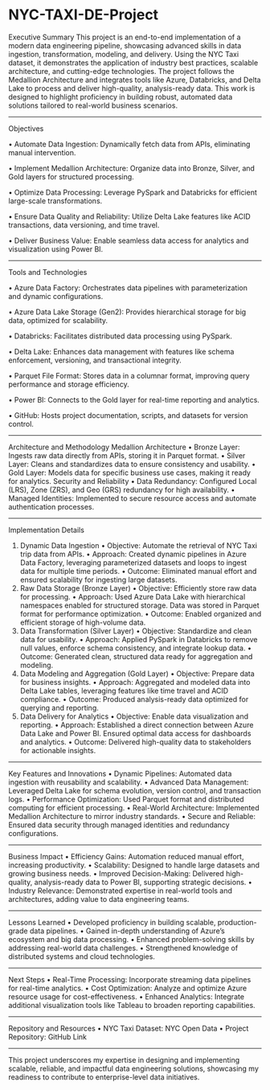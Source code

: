 # NYC-TAXI-DE-Project

Executive Summary
This project is an end-to-end implementation of a modern data engineering pipeline, showcasing advanced skills in data ingestion, transformation, modeling, and delivery. Using the NYC Taxi dataset, it demonstrates the application of industry best practices, scalable architecture, and cutting-edge technologies. The project follows the Medallion Architecture and integrates tools like Azure, Databricks, and Delta Lake to process and deliver high-quality, analysis-ready data. This work is designed to highlight proficiency in building robust, automated data solutions tailored to real-world business scenarios.
________________________________________
Objectives

•	Automate Data Ingestion: Dynamically fetch data from APIs, eliminating manual intervention.

•	Implement Medallion Architecture: Organize data into Bronze, Silver, and Gold layers for structured processing.

•	Optimize Data Processing: Leverage PySpark and Databricks for efficient large-scale transformations.

•	Ensure Data Quality and Reliability: Utilize Delta Lake features like ACID transactions, data versioning, and time travel.

•	Deliver Business Value: Enable seamless data access for analytics and visualization using Power BI.

________________________________________
Tools and Technologies

•	Azure Data Factory: Orchestrates data pipelines with parameterization and dynamic configurations.

•	Azure Data Lake Storage (Gen2): Provides hierarchical storage for big data, optimized for scalability.

•	Databricks: Facilitates distributed data processing using PySpark.

•	Delta Lake: Enhances data management with features like schema enforcement, versioning, and transactional integrity.

•	Parquet File Format: Stores data in a columnar format, improving query performance and storage efficiency.

•	Power BI: Connects to the Gold layer for real-time reporting and analytics.

•	GitHub: Hosts project documentation, scripts, and datasets for version control.
________________________________________
Architecture and Methodology
Medallion Architecture
•	Bronze Layer: Ingests raw data directly from APIs, storing it in Parquet format.
•	Silver Layer: Cleans and standardizes data to ensure consistency and usability.
•	Gold Layer: Models data for specific business use cases, making it ready for analytics.
Security and Reliability
•	Data Redundancy: Configured Local (LRS), Zone (ZRS), and Geo (GRS) redundancy for high availability.
•	Managed Identities: Implemented to secure resource access and automate authentication processes.
________________________________________
Implementation Details
1. Dynamic Data Ingestion
•	Objective: Automate the retrieval of NYC Taxi trip data from APIs.
•	Approach: Created dynamic pipelines in Azure Data Factory, leveraging parameterized datasets and loops to ingest data for multiple time periods.
•	Outcome: Eliminated manual effort and ensured scalability for ingesting large datasets.
2. Raw Data Storage (Bronze Layer)
•	Objective: Efficiently store raw data for processing.
•	Approach: Used Azure Data Lake with hierarchical namespaces enabled for structured storage. Data was stored in Parquet format for performance optimization.
•	Outcome: Enabled organized and efficient storage of high-volume data.
3. Data Transformation (Silver Layer)
•	Objective: Standardize and clean data for usability.
•	Approach: Applied PySpark in Databricks to remove null values, enforce schema consistency, and integrate lookup data.
•	Outcome: Generated clean, structured data ready for aggregation and modeling.
4. Data Modeling and Aggregation (Gold Layer)
•	Objective: Prepare data for business insights.
•	Approach: Aggregated and modeled data into Delta Lake tables, leveraging features like time travel and ACID compliance.
•	Outcome: Produced analysis-ready data optimized for querying and reporting.
5. Data Delivery for Analytics
•	Objective: Enable data visualization and reporting.
•	Approach: Established a direct connection between Azure Data Lake and Power BI. Ensured optimal data access for dashboards and analytics.
•	Outcome: Delivered high-quality data to stakeholders for actionable insights.
________________________________________
Key Features and Innovations
•	Dynamic Pipelines: Automated data ingestion with reusability and scalability.
•	Advanced Data Management: Leveraged Delta Lake for schema evolution, version control, and transaction logs.
•	Performance Optimization: Used Parquet format and distributed computing for efficient processing.
•	Real-World Architecture: Implemented Medallion Architecture to mirror industry standards.
•	Secure and Reliable: Ensured data security through managed identities and redundancy configurations.
________________________________________
Business Impact
•	Efficiency Gains: Automation reduced manual effort, increasing productivity.
•	Scalability: Designed to handle large datasets and growing business needs.
•	Improved Decision-Making: Delivered high-quality, analysis-ready data to Power BI, supporting strategic decisions.
•	Industry Relevance: Demonstrated expertise in real-world tools and architectures, adding value to data engineering teams.
________________________________________
Lessons Learned
•	Developed proficiency in building scalable, production-grade data pipelines.
•	Gained in-depth understanding of Azure’s ecosystem and big data processing.
•	Enhanced problem-solving skills by addressing real-world data challenges.
•	Strengthened knowledge of distributed systems and cloud technologies.
________________________________________
Next Steps
•	Real-Time Processing: Incorporate streaming data pipelines for real-time analytics.
•	Cost Optimization: Analyze and optimize Azure resource usage for cost-effectiveness.
•	Enhanced Analytics: Integrate additional visualization tools like Tableau to broaden reporting capabilities.
________________________________________
Repository and Resources
•	NYC Taxi Dataset: NYC Open Data
•	Project Repository: GitHub Link
________________________________________
This project underscores my expertise in designing and implementing scalable, reliable, and impactful data engineering solutions, showcasing my readiness to contribute to enterprise-level data initiatives.

